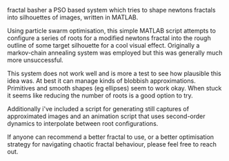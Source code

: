 fractal basher
a PSO based system which tries to shape newtons fractals into silhouettes of images, written in MATLAB.

Using particle swarm optimisation, this simple MATLAB script attempts to configure a series of roots for a modified newtons fractal into the rough outline of some target silhouette for a cool visual effect. Originally a markov-chain annealing system was employed but this was generally much more unsuccessful.

This system does not work well and is more a test to see how plausible this idea was. At best it can manage kinds of blobbish approximations. Primitives and smooth shapes (eg ellipses) seem to work okay. When stuck it seems like reducing the number of roots is a good option to try.

Additionally i've included a script for generating still captures of approximated images and an animation script that uses second-order dynamics to interpolate between root configurations.

If anyone can recommend a better fractal to use, or a better optimisation strategy for navigating chaotic fractal behaviour, please feel free to reach out.
